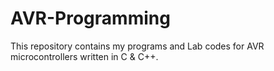 # AVR-Programming
This repository contains my programs and Lab codes for AVR microcontrollers written in C & C++.
